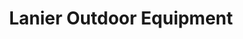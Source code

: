 ---
title: "Lanier Outdoor Equipment"
url: /commerce/lanier-outdoor-equipment/
shop: groundskeeping
---